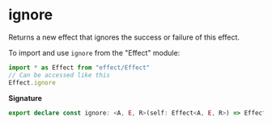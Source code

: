 # ignore

Returns a new effect that ignores the success or failure of this effect.

To import and use `ignore` from the "Effect" module:

```ts
import * as Effect from "effect/Effect"
// Can be accessed like this
Effect.ignore
```

**Signature**

```ts
export declare const ignore: <A, E, R>(self: Effect<A, E, R>) => Effect<void, never, R>
```

